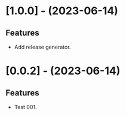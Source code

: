 
[//]: # (s-1.0.0)

# [1.0.0] - (2023-06-14)

## Features
* Add release generator.

[//]: # (e-1.0.0)


[//]: # (s-0.0.2)

# [0.0.2] - (2023-06-14)

## Features
* Test 001.

[//]: # (e-0.0.2)

